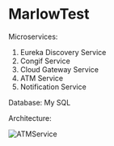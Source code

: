 # MarlowTest

Microservices:
1) Eureka Discovery Service 
2) Congif Service
3) Cloud Gateway Service
4) ATM Service 
5) Notification Service

Database:
My SQL 



Architecture:

![ATMService](https://user-images.githubusercontent.com/84015066/217490709-fabc4721-a85a-4204-b46a-494d7c8d2675.jpg)







